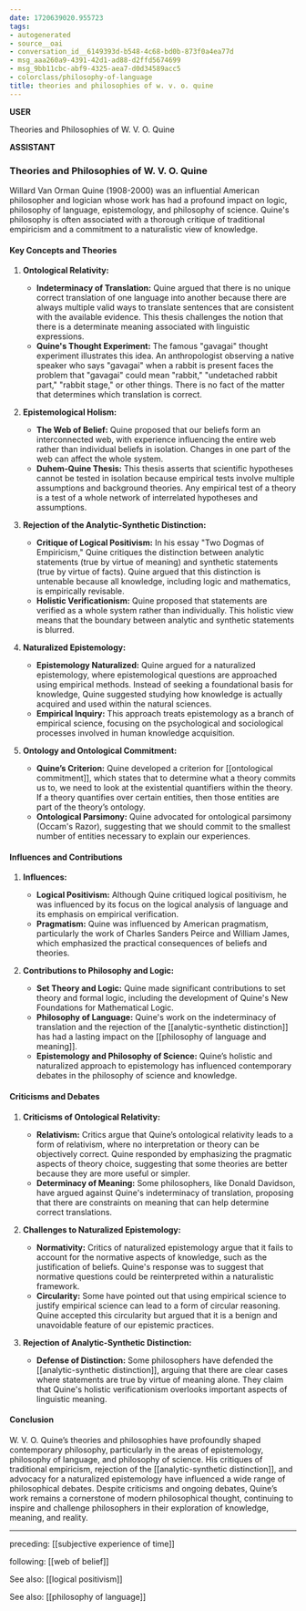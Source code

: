 ```yaml
---
date: 1720639020.955723
tags:
- autogenerated
- source__oai
- conversation_id__6149393d-b548-4c68-bd0b-873f0a4ea77d
- msg_aaa260a9-4391-42d1-ad88-d2ffd5674699
- msg_9bb11cbc-abf9-4325-aea7-d0d34589acc5
- colorclass/philosophy-of-language
title: theories and philosophies of w. v. o. quine
---
```


**USER**

Theories and Philosophies of W. V. O. Quine


**ASSISTANT**

### Theories and Philosophies of W. V. O. Quine

Willard Van Orman Quine (1908-2000) was an influential American philosopher and logician whose work has had a profound impact on logic, philosophy of language, epistemology, and philosophy of science. Quine's philosophy is often associated with a thorough critique of traditional empiricism and a commitment to a naturalistic view of knowledge.

#### Key Concepts and Theories

1. **Ontological Relativity:**
   - **Indeterminacy of Translation:** Quine argued that there is no unique correct translation of one language into another because there are always multiple valid ways to translate sentences that are consistent with the available evidence. This thesis challenges the notion that there is a determinate meaning associated with linguistic expressions.
   - **Quine's Thought Experiment:** The famous "gavagai" thought experiment illustrates this idea. An anthropologist observing a native speaker who says "gavagai" when a rabbit is present faces the problem that "gavagai" could mean "rabbit," "undetached rabbit part," "rabbit stage," or other things. There is no fact of the matter that determines which translation is correct.

2. **Epistemological Holism:**
   - **The Web of Belief:** Quine proposed that our beliefs form an interconnected web, with experience influencing the entire web rather than individual beliefs in isolation. Changes in one part of the web can affect the whole system.
   - **Duhem-Quine Thesis:** This thesis asserts that scientific hypotheses cannot be tested in isolation because empirical tests involve multiple assumptions and background theories. Any empirical test of a theory is a test of a whole network of interrelated hypotheses and assumptions.

3. **Rejection of the Analytic-Synthetic Distinction:**
   - **Critique of Logical Positivism:** In his essay "Two Dogmas of Empiricism," Quine critiques the distinction between analytic statements (true by virtue of meaning) and synthetic statements (true by virtue of facts). Quine argued that this distinction is untenable because all knowledge, including logic and mathematics, is empirically revisable.
   - **Holistic Verificationism:** Quine proposed that statements are verified as a whole system rather than individually. This holistic view means that the boundary between analytic and synthetic statements is blurred.

4. **Naturalized Epistemology:**
   - **Epistemology Naturalized:** Quine argued for a naturalized epistemology, where epistemological questions are approached using empirical methods. Instead of seeking a foundational basis for knowledge, Quine suggested studying how knowledge is actually acquired and used within the natural sciences.
   - **Empirical Inquiry:** This approach treats epistemology as a branch of empirical science, focusing on the psychological and sociological processes involved in human knowledge acquisition.

5. **Ontology and Ontological Commitment:**
   - **Quine’s Criterion:** Quine developed a criterion for [[ontological commitment]], which states that to determine what a theory commits us to, we need to look at the existential quantifiers within the theory. If a theory quantifies over certain entities, then those entities are part of the theory’s ontology.
   - **Ontological Parsimony:** Quine advocated for ontological parsimony (Occam's Razor), suggesting that we should commit to the smallest number of entities necessary to explain our experiences.

#### Influences and Contributions

1. **Influences:**
   - **Logical Positivism:** Although Quine critiqued logical positivism, he was influenced by its focus on the logical analysis of language and its emphasis on empirical verification.
   - **Pragmatism:** Quine was influenced by American pragmatism, particularly the work of Charles Sanders Peirce and William James, which emphasized the practical consequences of beliefs and theories.

2. **Contributions to Philosophy and Logic:**
   - **Set Theory and Logic:** Quine made significant contributions to set theory and formal logic, including the development of Quine's New Foundations for Mathematical Logic.
   - **Philosophy of Language:** Quine's work on the indeterminacy of translation and the rejection of the [[analytic-synthetic distinction]] has had a lasting impact on the [[philosophy of language and meaning]].
   - **Epistemology and Philosophy of Science:** Quine’s holistic and naturalized approach to epistemology has influenced contemporary debates in the philosophy of science and knowledge.

#### Criticisms and Debates

1. **Criticisms of Ontological Relativity:**
   - **Relativism:** Critics argue that Quine’s ontological relativity leads to a form of relativism, where no interpretation or theory can be objectively correct. Quine responded by emphasizing the pragmatic aspects of theory choice, suggesting that some theories are better because they are more useful or simpler.
   - **Determinacy of Meaning:** Some philosophers, like Donald Davidson, have argued against Quine's indeterminacy of translation, proposing that there are constraints on meaning that can help determine correct translations.

2. **Challenges to Naturalized Epistemology:**
   - **Normativity:** Critics of naturalized epistemology argue that it fails to account for the normative aspects of knowledge, such as the justification of beliefs. Quine's response was to suggest that normative questions could be reinterpreted within a naturalistic framework.
   - **Circularity:** Some have pointed out that using empirical science to justify empirical science can lead to a form of circular reasoning. Quine accepted this circularity but argued that it is a benign and unavoidable feature of our epistemic practices.

3. **Rejection of Analytic-Synthetic Distinction:**
   - **Defense of Distinction:** Some philosophers have defended the [[analytic-synthetic distinction]], arguing that there are clear cases where statements are true by virtue of meaning alone. They claim that Quine's holistic verificationism overlooks important aspects of linguistic meaning.

#### Conclusion

W. V. O. Quine’s theories and philosophies have profoundly shaped contemporary philosophy, particularly in the areas of epistemology, philosophy of language, and philosophy of science. His critiques of traditional empiricism, rejection of the [[analytic-synthetic distinction]], and advocacy for a naturalized epistemology have influenced a wide range of philosophical debates. Despite criticisms and ongoing debates, Quine’s work remains a cornerstone of modern philosophical thought, continuing to inspire and challenge philosophers in their exploration of knowledge, meaning, and reality.


---

preceding: [[subjective experience of time]]  


following: [[web of belief]]

See also: [[logical positivism]]


See also: [[philosophy of language]]